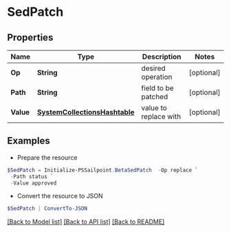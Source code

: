 # SedPatch
## Properties

Name | Type | Description | Notes
------------ | ------------- | ------------- | -------------
**Op** | **String** | desired operation | [optional] 
**Path** | **String** | field to be patched | [optional] 
**Value** | [**SystemCollectionsHashtable**](.md) | value to replace with | [optional] 

## Examples

- Prepare the resource
```powershell
$SedPatch = Initialize-PSSailpoint.BetaSedPatch  -Op replace `
 -Path status `
 -Value approved
```

- Convert the resource to JSON
```powershell
$SedPatch | ConvertTo-JSON
```

[[Back to Model list]](../README.md#documentation-for-models) [[Back to API list]](../README.md#documentation-for-api-endpoints) [[Back to README]](../README.md)

